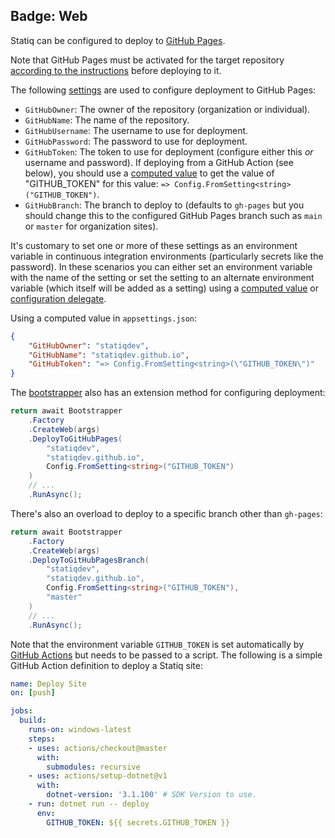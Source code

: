 Badge: Web
---
Statiq can be configured to deploy to [GitHub Pages](https://pages.github.com).

Note that GitHub Pages must be activated for the target repository [according to the instructions](https://docs.github.com/en/pages/getting-started-with-github-pages/creating-a-github-pages-site) before deploying to it.

The following [settings](xref:web-settings) are used to configure deployment to GitHub Pages:

- `GitHubOwner`: The owner of the repository (organization or individual).
- `GitHubName`: The name of the repository.
- `GitHubUsername`: The username to use for deployment.
- `GitHubPassword`: The password to use for deployment.
- `GitHubToken`: The token to use for deployment (configure either this _or_ username and password). If deploying from a GitHub Action (see below), you should use a [computed value](xref:metadata-values#computed-values) to get the value of "GITHUB_TOKEN" for this value: `=> Config.FromSetting<string>("GITHUB_TOKEN")`.
- `GitHubBranch`: The branch to deploy to (defaults to `gh-pages` but you should change this to the configured GitHub Pages branch such as `main` or `master` for organization sites).

It's customary to set one or more of these settings as an environment variable in continuous
integration environments (particularly secrets like the password). In these scenarios you can either
set an environment variable with the name of the setting or set the setting to an alternate environment
variable (which itself will be added as a setting) using a
[computed value](xref:metadata-values#computed-values) or
[configuration delegate](xref:configuration-delegates).

Using a computed value in `appsettings.json`:

```json
{
    "GitHubOwner": "statiqdev",
    "GitHubName": "statiqdev.github.io",
    "GitHubToken": "=> Config.FromSetting<string>(\"GITHUB_TOKEN\")"
}
```

The [bootstrapper](xref:bootstrapper) also has an extension method for configuring deployment:

```csharp
return await Bootstrapper
    .Factory
    .CreateWeb(args)
    .DeployToGitHubPages(
        "statiqdev",
        "statiqdev.github.io",
        Config.FromSetting<string>("GITHUB_TOKEN")
    )
    // ...
    .RunAsync();
```

There's also an overload to deploy to a specific branch other than `gh-pages`:

```csharp
return await Bootstrapper
    .Factory
    .CreateWeb(args)
    .DeployToGitHubPagesBranch(
        "statiqdev",
        "statiqdev.github.io",
        Config.FromSetting<string>("GITHUB_TOKEN"),
        "master"
    )
    // ...
    .RunAsync();
```

Note that the environment variable `GITHUB_TOKEN` is set automatically
by [GitHub Actions](https://github.com/features/actions) but needs to be
passed to a script. The following is a simple GitHub Action definition
to deploy a Statiq site:

```yaml
name: Deploy Site
on: [push]

jobs:
  build:
    runs-on: windows-latest
    steps:
    - uses: actions/checkout@master
      with:
        submodules: recursive
    - uses: actions/setup-dotnet@v1
      with:
        dotnet-version: '3.1.100' # SDK Version to use.
    - run: dotnet run -- deploy
      env:
        GITHUB_TOKEN: ${{ secrets.GITHUB_TOKEN }}

```